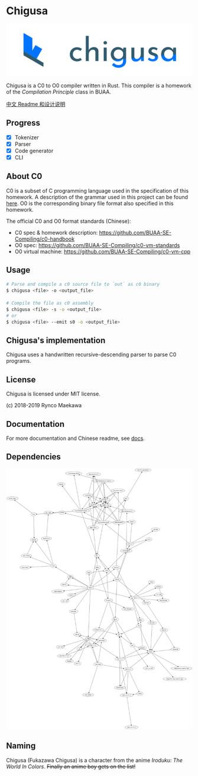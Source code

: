 # Chigusa

![logo](res/img/chigusa_the_c0_compiler.png)

Chigusa is a C0 to O0 compiler written in Rust. This compiler is a homework of the _Compilation Principle_ class in BUAA.

[中文 Readme 和设计说明](./docs)

## Progress

- [x] Tokenizer
- [x] Parser
- [x] Code generator
- [x] CLI

## About C0

C0 is a subset of C programming language used in the specification of this homework. A description of the grammar used in this project can be found [here][c0_grammar_info]. O0 is the corresponding binary file format also specified in this homework.

The official C0 and O0 format standards (Chinese):

- C0 spec & homework description: https://github.com/BUAA-SE-Compiling/c0-handbook
- O0 spec: https://github.com/BUAA-SE-Compiling/c0-vm-standards
- O0 virtual machine: https://github.com/BUAA-SE-Compiling/c0-vm-cpp

## Usage

```sh
# Parse and compile a c0 source file to `out` as c0 binary
$ chigusa <file> -o <output_file>

# Compile the file as c0 assembly
$ chigusa <file> -s -o <output_file>
# or
$ chigusa <file> --emit s0 -o <output_file>
```

## Chigusa's implementation

Chigusa uses a handwritten recursive-descending parser to parse C0 programs.

## License

Chigusa is licensed under MIT license.

(c) 2018-2019 Rynco Maekawa

## Documentation

For more documentation and Chinese readme, see [docs](./docs).

## Dependencies

![](docs/deps.png)

## Naming

Chigusa (Fukazawa Chigusa) is a character from the anime _Iroduku: The World In Colors_. ~~Finally an anime boy gets on the list!~~

[c0_grammar_info]: docs/c0_grammar.txt
